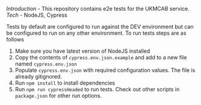 *Introduction -* This repository contains e2e tests for the UKMCAB service.
*Tech -* NodeJS, Cypress

Tests by default are configured to run against the DEV environment but can be configured to run on any other environment. To run tests steps are as follows

1. Make sure you have latest version of NodeJS installed
2. Copy the contents of `cypress.env.json.example` and add to a new file named `cypress.env.json`
3. Populate `cypress.env.json` with required configuration values. The file is already gitignored.
4. Run `npm install` to install dependencies
5. Run `npm run cypressHeaded` to run tests. Check out other scripts in `package.json` for other run options.
